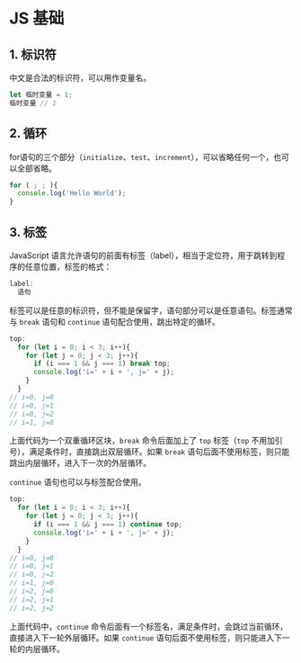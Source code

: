 # JS 基础

## 1. 标识符

中文是合法的标识符，可以用作变量名。

```javascript
let 临时变量 = 1;
临时变量 // 1
```

## 2. 循环

for语句的三个部分（`initialize`、`test`、`increment`），可以省略任何一个，也可以全部省略。

```javascript
for ( ; ; ){
  console.log('Hello World');
}
```

## 3. 标签

JavaScript 语言允许语句的前面有标签（label），相当于定位符，用于跳转到程序的任意位置，标签的格式：

```javascript
label:
  语句
```

标签可以是任意的标识符，但不能是保留字，语句部分可以是任意语句。标签通常与 `break` 语句和 `continue` 语句配合使用，跳出特定的循环。

```javascript
top:
  for (let i = 0; i < 3; i++){
    for (let j = 0; j < 3; j++){
      if (i === 1 && j === 1) break top;
      console.log('i=' + i + ', j=' + j);
    }
  }
// i=0, j=0
// i=0, j=1
// i=0, j=2
// i=1, j=0
```

上面代码为一个双重循环区块，`break` 命令后面加上了 `top` 标签（`top` 不用加引号），满足条件时，直接跳出双层循环。如果 `break` 语句后面不使用标签，则只能跳出内层循环，进入下一次的外层循环。

`continue` 语句也可以与标签配合使用。

```javascript
top:
  for (let i = 0; i < 3; i++){
    for (let j = 0; j < 3; j++){
      if (i === 1 && j === 1) continue top;
      console.log('i=' + i + ', j=' + j);
    }
  }
// i=0, j=0
// i=0, j=1
// i=0, j=2
// i=1, j=0
// i=2, j=0
// i=2, j=1
// i=2, j=2
```

上面代码中，`continue` 命令后面有一个标签名，满足条件时，会跳过当前循环，直接进入下一轮外层循环。如果 `continue` 语句后面不使用标签，则只能进入下一轮的内层循环。
